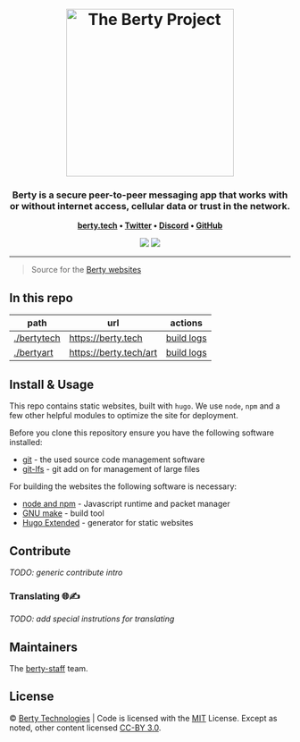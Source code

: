 <h1 align="center">
  <br>
  <img src="https://berty.tech/img/berty.svg" alt="The Berty Project" height="300px">
  <br>
</h1>

<h3 align="center">Berty is a secure peer-to-peer messaging app that works with or without internet access, cellular data or trust in the network.</h3>

<p align="center"><b>
    <a href="https://berty.tech">berty.tech</a> •
    <a href="https://twitter.com/berty">Twitter</a> •
    <a href="https://crpt.fyi/berty-discord">Discord</a> •
    <a href="https://github.com/berty">GitHub</a>
</b></p>

<p align="center">
    <a title="Crowdin" href="https://translate.berty.community/website"><img src="https://badges.crowdin.net/e/c647509959bdd72d6c1cbb94ff06f88f/localized.svg"></a>
    <a title="Netlify Status" href="https://app.netlify.com/sites/bertytech/deploys"><img src="https://api.netlify.com/api/v1/badges/3429d23a-ba6e-458e-8bc6-84583c63f742/deploy-status"></a>
</p>

---

> Source for the [Berty websites](https://berty.tech)

## In this repo

| path                       | url                    | actions                                                       |
| -------------------------- | ---------------------- | ------------------------------------------------------------- |
| [./bertytech](./bertytech) | https://berty.tech     | [build logs](https://app.netlify.com/sites/bertytech/deploys) |
| [./bertyart](./bertyart)   | https://berty.tech/art | [build logs](https://app.netlify.com/sites/bertyart/deploys)  |

## Install & Usage

This repo contains static websites, built with `hugo`. We use `node`, `npm` and a few other helpful modules to optimize the site for deployment.

Before you clone this repository ensure you have the following software installed:

- [git](https://git-scm.com) - the used source code management software
- [git-lfs](https://git-lfs.github.com) - git add on for management of large files

For building the websites the following software is necessary:

- [node and npm](https://nodejs.org/) - Javascript runtime and packet manager
- [GNU make](https://www.gnu.org/software/make/) - build tool
- [Hugo Extended](https://gohugo.io) - generator for static websites

## Contribute

_TODO: generic contribute intro_

### Translating 🌐✍️

_TODO: add special instrutions for translating_

## Maintainers

The [berty-staff](https://github.com/orgs/berty/teams/staff) team.

## License

© [Berty Technologies](https://berty.tech) | Code is licensed with the [MIT](./LICENSE) License. Except as noted, other content licensed [CC-BY 3.0](https://creativecommons.org/licenses/by/3.0/us/).
